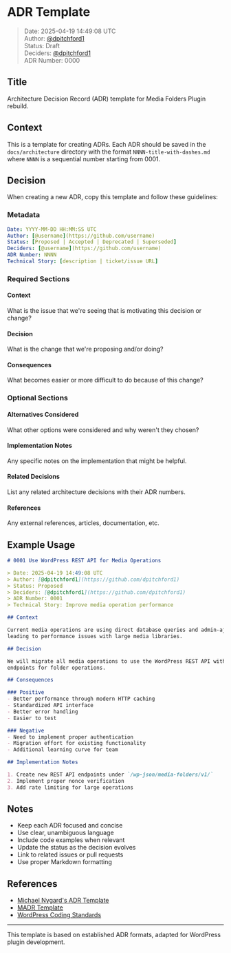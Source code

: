 # ADR Template

> Date: 2025-04-19 14:49:08 UTC  
> Author: [@dpitchford1](https://github.com/dpitchford1)  
> Status: Draft  
> Deciders: [@dpitchford1](https://github.com/dpitchford1)  
> ADR Number: 0000

## Title

Architecture Decision Record (ADR) template for Media Folders Plugin rebuild.

## Context

This is a template for creating ADRs. Each ADR should be saved in the `docs/architecture` directory with the format `NNNN-title-with-dashes.md` where `NNNN` is a sequential number starting from 0001.

## Decision

When creating a new ADR, copy this template and follow these guidelines:

### Metadata
```yaml
Date: YYYY-MM-DD HH:MM:SS UTC
Author: [@username](https://github.com/username)
Status: [Proposed | Accepted | Deprecated | Superseded]
Deciders: [@username](https://github.com/username)
ADR Number: NNNN
Technical Story: [description | ticket/issue URL]
```

### Required Sections

#### Context
What is the issue that we're seeing that is motivating this decision or change?

#### Decision
What is the change that we're proposing and/or doing?

#### Consequences
What becomes easier or more difficult to do because of this change?

### Optional Sections

#### Alternatives Considered
What other options were considered and why weren't they chosen?

#### Implementation Notes
Any specific notes on the implementation that might be helpful.

#### Related Decisions
List any related architecture decisions with their ADR numbers.

#### References
Any external references, articles, documentation, etc.

## Example Usage

```markdown
# 0001 Use WordPress REST API for Media Operations

> Date: 2025-04-19 14:49:08 UTC
> Author: [@dpitchford1](https://github.com/dpitchford1)
> Status: Proposed
> Deciders: [@dpitchford1](https://github.com/dpitchford1)
> ADR Number: 0001
> Technical Story: Improve media operation performance

## Context

Current media operations are using direct database queries and admin-ajax.php, 
leading to performance issues with large media libraries.

## Decision

We will migrate all media operations to use the WordPress REST API with custom 
endpoints for folder operations.

## Consequences

### Positive
- Better performance through modern HTTP caching
- Standardized API interface
- Better error handling
- Easier to test

### Negative
- Need to implement proper authentication
- Migration effort for existing functionality
- Additional learning curve for team

## Implementation Notes

1. Create new REST API endpoints under `/wp-json/media-folders/v1/`
2. Implement proper nonce verification
3. Add rate limiting for large operations
```

## Notes

- Keep each ADR focused and concise
- Use clear, unambiguous language
- Include code examples when relevant
- Update the status as the decision evolves
- Link to related issues or pull requests
- Use proper Markdown formatting

## References

- [Michael Nygard's ADR Template](https://github.com/joelparkerhenderson/architecture-decision-record/blob/main/templates/decision-record-template-by-michael-nygard/index.md)
- [MADR Template](https://adr.github.io/madr/)
- [WordPress Coding Standards](https://developer.wordpress.org/coding-standards/)

---

This template is based on established ADR formats, adapted for WordPress plugin development.